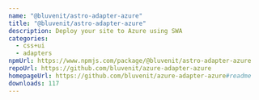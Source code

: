 ```yaml
---
name: "@bluvenit/astro-adapter-azure"
title: "@bluvenit/astro-adapter-azure"
description: Deploy your site to Azure using SWA
categories:
  - css+ui
  - adapters
npmUrl: https://www.npmjs.com/package/@bluvenit/astro-adapter-azure
repoUrl: https://github.com/bluvenit/azure-adapter-azure
homepageUrl: https://github.com/bluvenit/azure-adapter-azure#readme
downloads: 117
---
```

